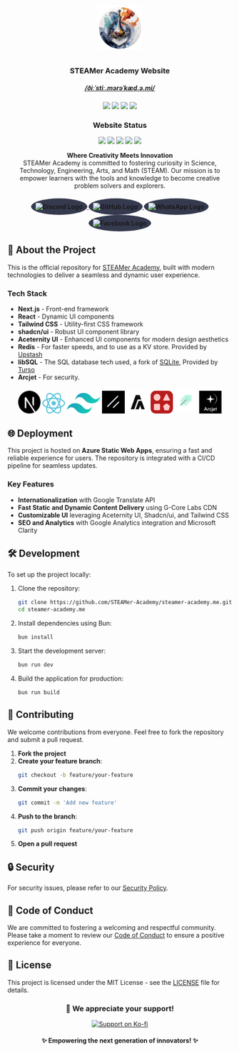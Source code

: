 <h6 align="center">
    <img src="https://raw.githubusercontent.com/STEAMer-Academy/.github/main/profile/20240802_221113_0000.png" alt="STEAMer Academy Logo" class="logo" width="20%">
</h6>

<h3 align="center">STEAMer Academy Website</h3>

<h5 align="center">
  <a href="http://ipa-reader.xyz/?text=%C3%B0i%CB%90%CB%88sti%CB%90.m%C9%99r%C9%99%CB%88k%C3%A6d.%C9%99.mi">/ðiːˈstiː.mərəˈkæd.ə.mi/</a>
</h5>

<p align="center">
    <img src="https://img.shields.io/github/stars/steamer-academy?colorA=363a4f&colorB=b7bdf8&style=for-the-badge">
    <a href="https://discord.gg/HNhjQAfq9U"><img src="https://img.shields.io/discord/1225805405578596352?style=for-the-badge&color=c6a0f6&labelColor=363a4f&logo=discord&logoColor=cad3f5"></a>
    <a href="https://github.com/steamer-academy/steamer-blogs/issues"><img src="https://img.shields.io/github/issues/steamer-academy/steamer-blogs?colorA=363a4f&colorB=f5a97f&style=for-the-badge"></a>
    <img src="https://img.shields.io/static/v1.svg?style=for-the-badge&label=License&message=MIT&logoColor=d9e0ee&colorA=363a4f&colorB=b7bdf8">
</p>

<h3 align="center">Website Status</h3>

<p align="center">
    <img src="https://status.steameracademy.me/api/badge/1/status?style=for-the-badge">
    <img src="https://status.steameracademy.me/api/badge/1/uptime?style=for-the-badge">
    <img src="https://status.steameracademy.me/api/badge/1/ping?style=for-the-badge">
    <img src="https://status.steameracademy.me/api/badge/1/avg-response?style=for-the-badge">
    <img src="https://status.steameracademy.me/api/badge/1/cert-exp?style=for-the-badge">
</p>

<p align="center">
    <b>Where Creativity Meets Innovation</b><br>
    STEAMer Academy is committed to fostering curiosity in Science, Technology, Engineering, Arts, and Math (STEAM). Our mission is to empower learners with the tools and knowledge to become creative problem solvers and explorers.
</p>

<h4 align="center">
    <a href="https://discord.gg/HNhjQAfq9U">
        <span style="background-color: #363a4f; padding: 10px; border-radius: 50%; display: inline-block;">
            <img src="https://api.iconify.design/fa6-brands/discord.svg?color=%23cad3f5" alt="Discord Logo" width="32" height="32">
        </span>
    </a>
    <a href="https://github.com/steamer-academy">
        <span style="background-color: #363a4f; padding: 10px; border-radius: 50%; display: inline-block;">
            <img src="https://api.iconify.design/fa6-brands/github.svg?color=%23cad3f5" alt="GitHub Logo" width="32" height="32">
        </span>
    </a>
    <a href="https://whatsapp.com/channel/0029VaM5E3V1NCrcgLXjKN43">
        <span style="background-color: #363a4f; padding: 10px; border-radius: 50%; display: inline-block;">
            <img src="https://api.iconify.design/fa6-brands/whatsapp.svg?color=%23cad3f5" alt="WhatsApp Logo" width="32" height="32">
        </span>
    </a>
    <!--     <a href="https://twitter.com/intent/tweet?text=Check%20out%20STEAMer%20Academy!&url=https://www.steameracademy.me">
        <span style="background-color: #363a4f; padding: 10px; border-radius: 50%; display: inline-block;">
            <img src="https://api.iconify.design/fa6-brands/twitter.svg?color=%23cad3f5" alt="Twitter Logo" width="32" height="32">
        </span>
    </a> -->
    <a href="https://www.facebook.com/profile.php?id=61567677111933&mibextid=kFxxJD">
        <span style="background-color: #363a4f; padding: 10px; border-radius: 50%; display: inline-block;">
            <img src="https://api.iconify.design/fa6-brands/facebook.svg?color=%23cad3f5" alt="Facebook Logo" width="32" height="32">
        </span>
    </a>
</h4>

## 🚀 About the Project

This is the official repository for [STEAMer Academy](https://www.steameracademy.me), built with modern technologies to deliver a seamless and dynamic user experience.

### Tech Stack

- **Next.js** - Front-end framework
- **React** - Dynamic UI components
- **Tailwind CSS** - Utility-first CSS framework
- **shadcn/ui** - Robust UI component library
- **Aceternity UI** - Enhanced UI components for modern design aesthetics
- **Redis** - For faster speeds, and to use as a KV store. Provided by [Upstash](https://upstash.com/)
- **libSQL** - The SQL database tech used, a fork of [SQLite](https://www.sqlite.org), Provided by [Turso](https://turso.tech)
- **Arcjet** - For security.

<p align="center">
    <a href="https://nextjs.org/"><img src="https://raw.githubusercontent.com/STEAMer-Academy/steamer-academy.me/refs/heads/main/public/nextjs.png" width="10%"/></a>
    <a href="https://react.dev/"><img src="https://raw.githubusercontent.com/STEAMer-Academy/steamer-academy.me/refs/heads/main/public/reactlogo.png" width="10%"/></a>
    <a href="https://tailwindcss.com/"><img src="https://raw.githubusercontent.com/STEAMer-Academy/steamer-academy.me/refs/heads/main/public/tailwind-css.svg" width="15%"/></a>
    <a href="https://ui.shadcn.com/"><img src="https://raw.githubusercontent.com/STEAMer-Academy/steamer-academy.me/refs/heads/main/public/shadcn-ui.png" width="10%"/></a>
    <a href="https://ui.aceternity.com"><img src="https://raw.githubusercontent.com/STEAMer-Academy/steamer-academy.me/refs/heads/main/public/aceternity.webp" width="10%"/></a>
    <a href="https://redis.io"><img src="https://github.com/STEAMer-Academy/steamer-academy.me/blob/main/public/redis-icon.png?raw=true" width="10%"/></a>
    <a href="https://turso.tech/libsql"><img src="https://github.com/STEAMer-Academy/steamer-academy.me/blob/main/public/libsql-logo.png?raw=true" width="10%"/></a>
    <a href="https://arcjet.com"><img src="https://github.com/STEAMer-Academy/steamer-academy.me/blob/main/public/arcjet.png?raw=true" width="10%"/></a>
</p>

## 🌐 Deployment

This project is hosted on **Azure Static Web Apps**, ensuring a fast and reliable experience for users. The repository is integrated with a CI/CD pipeline for seamless updates.

### Key Features

- **Internationalization** with Google Translate API
- **Fast Static and Dynamic Content Delivery** using G-Core Labs CDN
- **Customizable UI** leveraging Aceternity UI, Shadcn/ui, and Tailwind CSS
- **SEO and Analytics** with Google Analytics integration and Microsoft Clarity

## 🛠️ Development

To set up the project locally:

1. Clone the repository:
   ```bash
   git clone https://github.com/STEAMer-Academy/steamer-academy.me.git
   cd steamer-academy.me
   ```
1. Install dependencies using Bun:
   ```bash
   bun install
   ```
1. Start the development server:
   ```bash
   bun run dev
   ```
1. Build the application for production:
   ```bash
   bun run build
   ```

## 📄 Contributing

We welcome contributions from everyone. Feel free to fork the repository and submit a pull request.

1. **Fork the project**
1. **Create your feature branch**:
   ```bash
   git checkout -b feature/your-feature
   ```
1. **Commit your changes**:
   ```bash
   git commit -m 'Add new feature'
   ```
1. **Push to the branch**:
   ```bash
   git push origin feature/your-feature
   ```
1. **Open a pull request**

## 🔒 Security

For security issues, please refer to our [Security Policy](./SECURITY.md).

## 🤝 Code of Conduct

We are committed to fostering a welcoming and respectful community. Please take a moment to review our [Code of Conduct](./CODE_OF_CONDUCT.md) to ensure a positive experience for everyone.

## 📜 License

This project is licensed under the MIT License - see the [LICENSE](./LICENSE) file for details.

<h3 align="center">💖 We appreciate your support!</h3>
<p align="center">
  <a href="https://ko-fi.com/R6R212100L"><img src="https://ko-fi.com/img/githubbutton_sm.svg" alt="Support on Ko-fi"></a>
</p>

<h4 align="center">
    ✨ Empowering the next generation of innovators! ✨
</h4>
